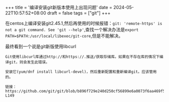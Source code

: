 +++
title = '编译安装git新版本使用上出现问题'
date = 2024-05-22T10:57:52+08:00
draft = false
tags = ["git"]
+++

在centos上编译安装git2.45.1,然后再使用的时候报错：`git: 'remote-https' is not a git command. See 'git --help'`,查找一个解决办法是`export PATH=$PATH:/usr/local/libexec/git-core`,但是不能解决。

最终看到一个说是git新版使用libcurl

```
Git使用libcurl库通过http://和https://.推送/获取存储库。如果在不存在库的情况下编译git，则会发生此错误。

安装它(yum/dnf install libcurl-devel)，然后重新配置和重新编译git。应该管用的。

链接：https://github.com/git/git/blob/b896f729e240d250cf56899e6a0073f6aa469f5d/INSTALL#L141-L149
```